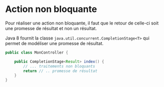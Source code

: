 # Action non bloquante

Pour réaliser une action non bloquante, il faut que le retour de celle-ci soit une promesse de résultat et non un résultat.

Java 8 fournit la classe `java.util.concurrent.CompletionStage<T>` qui permet de modéliser une promesse de résultat.

```java
public class MonController {

    public CompletionStage<Result> index() {
        // ... traitements non bloquants
        return // .. promesse de résultat
    }
}
```
